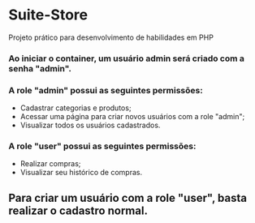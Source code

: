 # Suite-Store
Projeto prático para desenvolvimento de habilidades em PHP

### Ao iniciar o container, um usuário admin será criado com a senha "admin".

### A role "admin" possui as seguintes permissões:
- Cadastrar categorias e produtos;
- Acessar uma página para criar novos usuários com a role "admin";
- Visualizar todos os usuários cadastrados.
  
### A role "user" possui as seguintes permissões:
- Realizar compras;
- Visualizar seu histórico de compras.
  
## Para criar um usuário com a role "user", basta realizar o cadastro normal.
